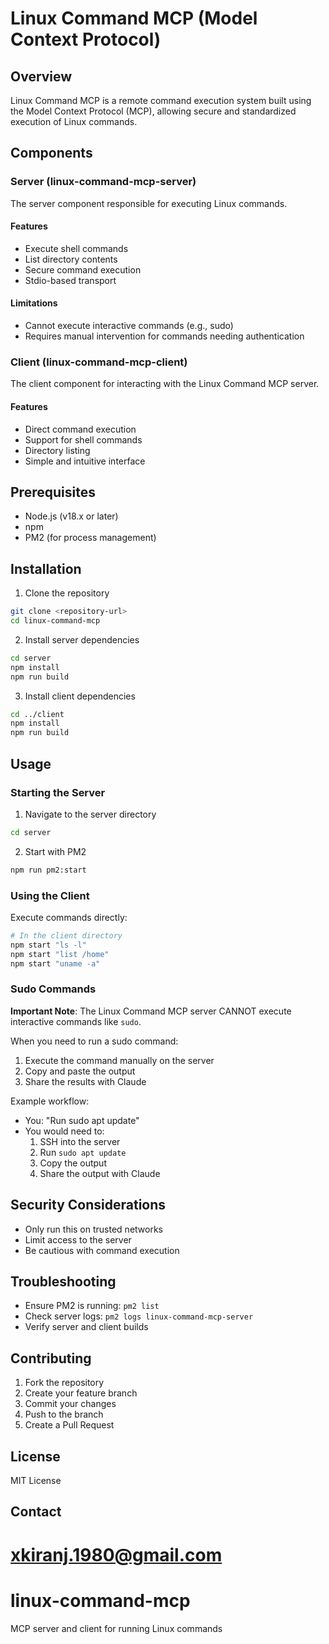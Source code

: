 # Linux Command MCP (Model Context Protocol)

## Overview

Linux Command MCP is a remote command execution system built using the Model Context Protocol (MCP), allowing secure and standardized execution of Linux commands.

## Components

### Server (linux-command-mcp-server)
The server component responsible for executing Linux commands.

#### Features
- Execute shell commands
- List directory contents
- Secure command execution
- Stdio-based transport

#### Limitations
- Cannot execute interactive commands (e.g., sudo)
- Requires manual intervention for commands needing authentication

### Client (linux-command-mcp-client)
The client component for interacting with the Linux Command MCP server.

#### Features
- Direct command execution
- Support for shell commands
- Directory listing
- Simple and intuitive interface

## Prerequisites

- Node.js (v18.x or later)
- npm
- PM2 (for process management)

## Installation

1. Clone the repository
```bash
git clone <repository-url>
cd linux-command-mcp
```

2. Install server dependencies
```bash
cd server
npm install
npm run build
```

3. Install client dependencies
```bash
cd ../client
npm install
npm run build
```

## Usage

### Starting the Server

1. Navigate to the server directory
```bash
cd server
```

2. Start with PM2
```bash
npm run pm2:start
```

### Using the Client

Execute commands directly:
```bash
# In the client directory
npm start "ls -l"
npm start "list /home"
npm start "uname -a"
```

### Sudo Commands

**Important Note**: The Linux Command MCP server CANNOT execute interactive commands like `sudo`. 

When you need to run a sudo command:
1. Execute the command manually on the server
2. Copy and paste the output
3. Share the results with Claude

Example workflow:
- You: "Run sudo apt update"
- You would need to:
  1. SSH into the server
  2. Run `sudo apt update`
  3. Copy the output
  4. Share the output with Claude

## Security Considerations

- Only run this on trusted networks
- Limit access to the server
- Be cautious with command execution

## Troubleshooting

- Ensure PM2 is running: `pm2 list`
- Check server logs: `pm2 logs linux-command-mcp-server`
- Verify server and client builds

## Contributing

1. Fork the repository
2. Create your feature branch
3. Commit your changes
4. Push to the branch
5. Create a Pull Request

## License

MIT License

## Contact

xkiranj.1980@gmail.com
=======
# linux-command-mcp
MCP server and client for running Linux commands

